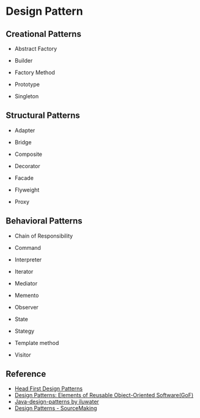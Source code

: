 # Design Pattern

## Creational Patterns

* Abstract Factory

* Builder

* Factory Method

* Prototype

* Singleton


## Structural Patterns

* Adapter

* Bridge

* Composite

* Decorator

* Facade

* Flyweight

* Proxy


## Behavioral Patterns

* Chain of Responsibility

* Command

* Interpreter

* Iterator

* Mediator

* Memento

* Observer

* State

* Stategy

* Template method

* Visitor


## Reference
* [Head First Design Patterns](http://www.headfirstlabs.com/books/hfdp)
* [Design Patterns: Elements of Reusable Object-Oriented Software(GoF)](http://c2.com/cgi/wiki?DesignPatternsBook)
* [Java-design-patterns by iluwater](https://github.com/iluwater/java-design-patterns)
* [Design Patterns - SourceMaking](https://sourcemaking.com/design_patterns)
